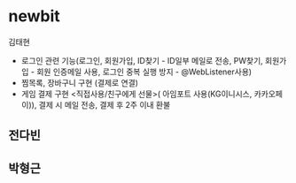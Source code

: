 # newbit

김태현
  - 로그인 관련 기능(로그인, 회원가입, ID찾기 - ID일부 메일로 전송, PW찾기, 회원가입 - 회원 인증메일 사용, 로그인 중복 실행 방지 - @WebListener사용)
  - 찜목록, 장바구니 구현 (결제로 연결)
  - 게임 결제 구현 <직접사용/친구에게 선물>( 아임포트 사용(KG이니시스, 카카오페이)), 결제 시 메일 전송, 결제 후 2주 이내 환불
  
전다빈
  -
  
박형근
  -
